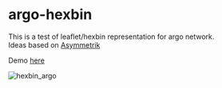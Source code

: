 # argo-hexbin
This is a test of leaflet/hexbin representation for argo network.  
Ideas based on [Asymmetrik](https://github.com/Asymmetrik/leaflet-d3/issues)  
  
Demo [here](https://quai20.github.io/hexargo/)  
    
![hexbin_argo](https://user-images.githubusercontent.com/17851004/79316563-c3374f00-7f04-11ea-8740-7b3156560c98.png)  
  

